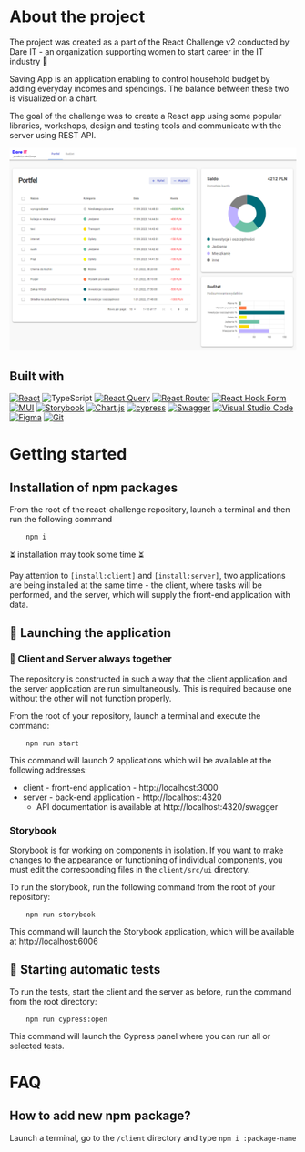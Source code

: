 # About the project
The project was created as a part of the React Challenge v2 conducted by Dare IT - an organization supporting women to start career in the IT industry :cherry_blossom:

Saving App is an application enabling to control household budget by adding everyday incomes and spendings. The balance between these two is visualized on a chart.

The goal of the challenge was to create a React app using some popular libraries, workshops, design and testing tools and communicate with the server using REST API.

<img src='client/src/assets/ledger.png'>

## Built with
[![React](https://img.shields.io/badge/react-%2320232a.svg?style=for-the-badge&logo=react&logoColor=%2361DAFB)][React-url]
![TypeScript](https://img.shields.io/badge/typescript-%23007ACC.svg?style=for-the-badge&logo=typescript&logoColor=white)
[![React Query](https://img.shields.io/badge/-React%20Query-FF4154?style=for-the-badge&logo=react%20query&logoColor=white)][React-Query-url]
[![React Router](https://img.shields.io/badge/React_Router-CA4245?style=for-the-badge&logo=react-router&logoColor=white)][React-Router-url]
[![React Hook Form](https://img.shields.io/badge/React%20Hook%20Form-%23EC5990.svg?style=for-the-badge&logo=reacthookform&logoColor=white)][React-Hook-Form-url]
[![MUI](https://img.shields.io/badge/MUI-%230081CB.svg?style=for-the-badge&logo=mui&logoColor=white)][MUI-url]
[![Storybook](https://img.shields.io/badge/-Storybook-FF4785?style=for-the-badge&logo=storybook&logoColor=white)][Storybook-url]
[![Chart.js](https://img.shields.io/badge/chart.js-F5788D.svg?style=for-the-badge&logo=chart.js&logoColor=white)][ChartJS-url]
[![cypress](https://img.shields.io/badge/-cypress-%23E5E5E5?style=for-the-badge&logo=cypress&logoColor=058a5e)][Cypress-url]
[![Swagger](https://img.shields.io/badge/-Swagger-%23Clojure?style=for-the-badge&logo=swagger&logoColor=white)][Swagger-url]
[![Visual Studio Code](https://img.shields.io/badge/Visual%20Studio%20Code-0078d7.svg?style=for-the-badge&logo=visual-studio-code&logoColor=white)][VSC-url]
[![Figma](https://img.shields.io/badge/figma-%23F24E1E.svg?style=for-the-badge&logo=figma&logoColor=white)][Figma-url]
[![Git](https://img.shields.io/badge/git-%23F05033.svg?style=for-the-badge&logo=git&logoColor=white)][Git-url]


# Getting started

## Installation of npm packages

From the root of the react-challenge repository, launch a terminal and then run the following command

        npm i

⏳ installation may took some time ⏳

Pay attention to `[install:client]` and `[install:server]`, two applications are being installed at the same time - the client, where tasks will be performed, and the server, which will supply the front-end application with data.


## 🏃 Launching the application

### 🔗 Client and Server always together

The repository is constructed in such a way that the client application and the server application are run simultaneously. This is required because one without the other will not function properly.

From the root of your repository, launch a terminal and execute the command:

        npm run start

This command will launch 2 applications which will be available at the following addresses:
- client - front-end application - http://localhost:3000
- server - back-end application - http://localhost:4320
    - API documentation is available at http://localhost:4320/swagger

### Storybook

Storybook is for working on components in isolation. If you want to make changes to the appearance or functioning of individual components, you must edit the corresponding files in the `client/src/ui` directory.

To run the storybook, run the following command from the root of your repository:

        npm run storybook


This command will launch the Storybook application, which will be available at http://localhost:6006

## 🏃 Starting automatic tests

To run the tests, start the client and the server as before, run the command from the root directory:

        npm run cypress:open

This command will launch the Cypress panel where you can run all or selected tests.

# FAQ

## How to add new npm package?
Launch a terminal, go to the `/client` directory and type `npm i :package-name`

<!-- MARKDOWN LINKS & IMAGES -->

[React-url]: https://reactjs.org/
[React-Query-url]: https://tanstack.com/query/v3/
[React-Router-url]: https://reactrouter.com/en/main
[React-Hook-Form-url]: https://react-hook-form.com/
[MUI-url]: https://mui.com/material-ui/
[Storybook-url]: https://storybook.js.org/
[ChartJS-url]: https://react-chartjs-2.js.org/
[Cypress-url]: https://www.cypress.io/
[Swagger-url]: https://swagger.io/tools/swagger-ui/
[VSC-url]: https://code.visualstudio.com/
[Figma-url]: https://www.figma.com/
[Git-url]: https://git-scm.com/
